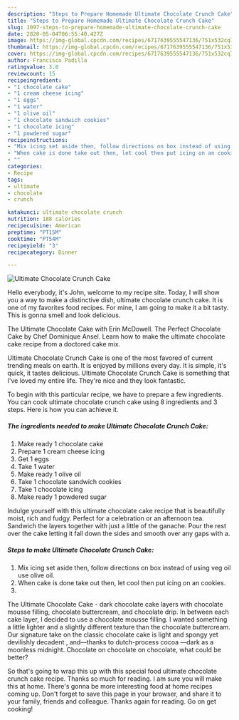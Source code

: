 ```yaml
---
description: "Steps to Prepare Homemade Ultimate Chocolate Crunch Cake"
title: "Steps to Prepare Homemade Ultimate Chocolate Crunch Cake"
slug: 1097-steps-to-prepare-homemade-ultimate-chocolate-crunch-cake
date: 2020-05-04T06:55:40.427Z
image: https://img-global.cpcdn.com/recipes/6717639555547136/751x532cq70/ultimate-chocolate-crunch-cake-recipe-main-photo.jpg
thumbnail: https://img-global.cpcdn.com/recipes/6717639555547136/751x532cq70/ultimate-chocolate-crunch-cake-recipe-main-photo.jpg
cover: https://img-global.cpcdn.com/recipes/6717639555547136/751x532cq70/ultimate-chocolate-crunch-cake-recipe-main-photo.jpg
author: Francisco Padilla
ratingvalue: 3.8
reviewcount: 15
recipeingredient:
- "1 chocolate cake"
- "1 cream cheese icing"
- "1 eggs"
- "1 water"
- "1 olive oil"
- "1 chocolate sandwich cookies"
- "1 chocolate icing"
- "1 powdered sugar"
recipeinstructions:
- "Mix icing set aside then, follow directions on box instead of using veg oil use olive oil."
- "When cake is done take out then, let cool then put icing on an cookies."
- ""
categories:
- Recipe
tags:
- ultimate
- chocolate
- crunch

katakunci: ultimate chocolate crunch 
nutrition: 188 calories
recipecuisine: American
preptime: "PT15M"
cooktime: "PT54M"
recipeyield: "3"
recipecategory: Dinner

---
```



![Ultimate Chocolate Crunch Cake](https://img-global.cpcdn.com/recipes/6717639555547136/751x532cq70/ultimate-chocolate-crunch-cake-recipe-main-photo.jpg)

Hello everybody, it's John, welcome to my recipe site. Today, I will show you a way to make a distinctive dish, ultimate chocolate crunch cake. It is one of my favorites food recipes. For mine, I am going to make it a bit tasty. This is gonna smell and look delicious.

The Ultimate Chocolate Cake with Erin McDowell. The Perfect Chocolate Cake by Chef Dominique Ansel. Learn how to make the ultimate chocolate cake recipe from a doctored cake mix.

Ultimate Chocolate Crunch Cake is one of the most favored of current trending meals on earth. It is enjoyed by millions every day. It is simple, it's quick, it tastes delicious. Ultimate Chocolate Crunch Cake is something that I've loved my entire life. They're nice and they look fantastic.


To begin with this particular recipe, we have to prepare a few ingredients. You can cook ultimate chocolate crunch cake using 8 ingredients and 3 steps. Here is how you can achieve it.

<!--inarticleads1-->

##### The ingredients needed to make Ultimate Chocolate Crunch Cake:

1. Make ready 1 chocolate cake
1. Prepare 1 cream cheese icing
1. Get 1 eggs
1. Take 1 water
1. Make ready 1 olive oil
1. Take 1 chocolate sandwich cookies
1. Take 1 chocolate icing
1. Make ready 1 powdered sugar


Indulge yourself with this ultimate chocolate cake recipe that is beautifully moist, rich and fudgy. Perfect for a celebration or an afternoon tea. Sandwich the layers together with just a little of the ganache. Pour the rest over the cake letting it fall down the sides and smooth over any gaps with a. 

<!--inarticleads2-->

##### Steps to make Ultimate Chocolate Crunch Cake:

1. Mix icing set aside then, follow directions on box instead of using veg oil use olive oil.
1. When cake is done take out then, let cool then put icing on an cookies.
1. 


The Ultimate Chocolate Cake - dark chocolate cake layers with chocolate mousse filling, chocolate buttercream, and chocolate drip. In between each cake layer, I decided to use a chocolate mousse filling. I wanted something a little lighter and a slightly different texture than the chocolate buttercream. Our signature take on the classic chocolate cake is light and spongy yet devilishly decadent , and—thanks to dutch-process cocoa —dark as a moonless midnight. Chocolate on chocolate on chocolate, what could be better? 

So that's going to wrap this up with this special food ultimate chocolate crunch cake recipe. Thanks so much for reading. I am sure you will make this at home. There's gonna be more interesting food at home recipes coming up. Don't forget to save this page in your browser, and share it to your family, friends and colleague. Thanks again for reading. Go on get cooking!
